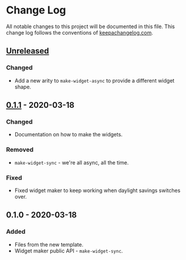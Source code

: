 # Change Log
All notable changes to this project will be documented in this file. This change log follows the conventions of [keepachangelog.com](http://keepachangelog.com/).

## [Unreleased]
### Changed
- Add a new arity to `make-widget-async` to provide a different widget shape.

## [0.1.1] - 2020-03-18
### Changed
- Documentation on how to make the widgets.

### Removed
- `make-widget-sync` - we're all async, all the time.

### Fixed
- Fixed widget maker to keep working when daylight savings switches over.

## 0.1.0 - 2020-03-18
### Added
- Files from the new template.
- Widget maker public API - `make-widget-sync`.

[Unreleased]: https://github.com/your-name/datahike-server/compare/0.1.1...HEAD
[0.1.1]: https://github.com/your-name/datahike-server/compare/0.1.0...0.1.1
